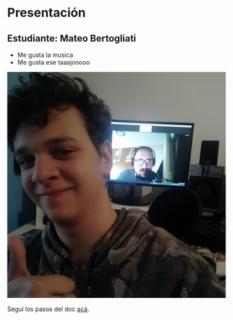 # Presentación

## Estudiante: Mateo Bertogliati

- Me gusta la musica
- Me gusta ese taaajooooo

![mi foto](alf_y_yo.jpeg)




Seguí los pasos del doc [acá](https://docs.google.com/document/d/e/2PACX-1vQkogtG88cmwEIXEuff291urSyrZUYHikLIoRTspUodvIg5OoaUJTi8n0vqPJ3XUSN65sqJALTBizeB/pub).
